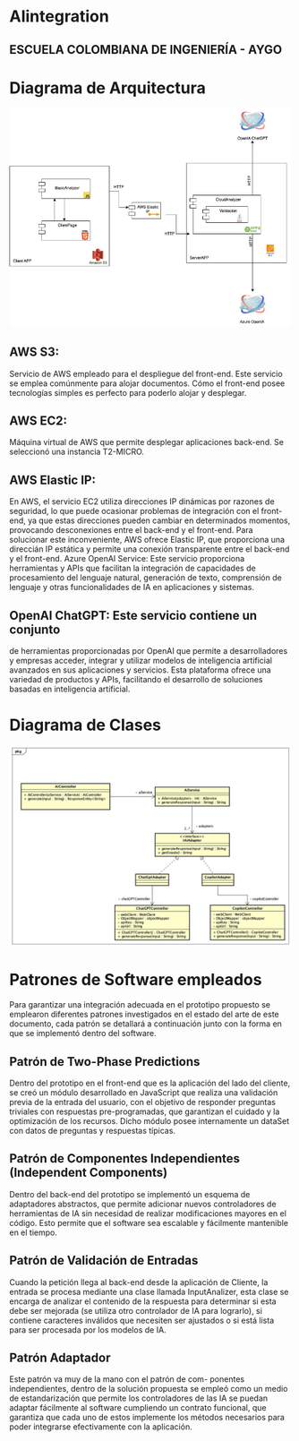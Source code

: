 # AIintegration
## ESCUELA COLOMBIANA DE INGENIERÍA - AYGO

# Diagrama de Arquitectura

 ![image](https://github.com/ginnko2019/aaintegration/blob/master/Assets/ArquitecturaAiintegrationS.jpg)

## AWS S3: 
Servicio de AWS empleado para el despliegue del front-end. Este servicio se emplea comúnmente para alojar documentos. Cómo el front-end posee tecnologías simples es perfecto para poderlo alojar y desplegar.
## AWS EC2: 
Máquina virtual de AWS que permite desplegar aplicaciones back-end. Se seleccionó una instancia
T2-MICRO.
## AWS Elastic IP: 
En AWS, el servicio EC2 utiliza direcciones IP dinámicas por razones de seguridad, lo que puede ocasionar problemas de integración con el front-end,
ya que estas direcciones pueden cambiar en determinados momentos, provocando desconexiones entre el back-end y el front-end. Para solucionar este inconveniente, AWS
ofrece Elastic IP, que proporciona una direccián IP estática y permite una conexión transparente entre el back-end y el
front-end.
Azure OpenAI Service: Este servicio proporciona herramientas y APIs que facilitan la integración de capacidades de procesamiento del lenguaje natural, generación de texto,
comprensión de lenguaje y otras funcionalidades de IA en aplicaciones y sistemas.
## OpenAI ChatGPT: Este servicio contiene un conjunto
de herramientas proporcionadas por OpenAI que permite a desarrolladores y empresas acceder, integrar y utilizar modelos de inteligencia artificial avanzados en sus aplicaciones y
servicios. Esta plataforma ofrece una variedad de productos y APIs, facilitando el desarrollo de soluciones basadas en
inteligencia artificial.

# Diagrama de Clases

 ![image](https://github.com/ginnko2019/aaintegration/blob/master/Assets/AIIntegrationDiagramClass.jpg)

# Patrones de Software empleados
Para garantizar una integración adecuada en el prototipo propuesto se emplearon diferentes patrones investigados en el estado del arte de este documento, cada patrón se detallará
a continuación junto con la forma en que se implementó dentro del software.
## Patrón de Two-Phase Predictions
Dentro del prototipo en el front-end que es la aplicación del lado del cliente, se creó un módulo desarrollado en JavaScript que realiza una validación previa de la entrada
del usuario, con el objetivo de responder preguntas triviales con respuestas pre-programadas, que garantizan el cuidado
y la optimización de los recursos. Dicho módulo posee internamente un dataSet con datos de preguntas y respuestas
típicas.
## Patrón de Componentes Independientes (Independent Components)
Dentro del back-end del prototipo se implementó un esquema de adaptadores abstractos, que permite adicionar
nuevos controladores de herramientas de IA sin necesidad de realizar modificaciones mayores en el código. Esto permite
que el software sea escalable y fácilmente mantenible en el tiempo.
## Patrón de Validación de Entradas 
Cuando la petición llega al back-end desde la aplicación de Cliente, la entrada se procesa mediante una clase llamada
InputAnalizer, esta clase se encarga de analizar el contenido de la respuesta para determinar si esta debe ser mejorada
(se utiliza otro controlador de IA para lograrlo), si contiene caracteres inválidos que necesiten ser ajustados o si está lista
para ser procesada por los modelos de IA. 
## Patrón Adaptador
Este patrón va muy de la mano con el patrón de com- ponentes independientes, dentro de la solución propuesta
se empleó como un medio de estandarización que permite los controladores de las IA se puedan adaptar fácilmente al
software cumpliendo un contrato funcional, que garantiza que cada uno de estos implemente los métodos necesarios para poder integrarse efectivamente con la aplicación. 
